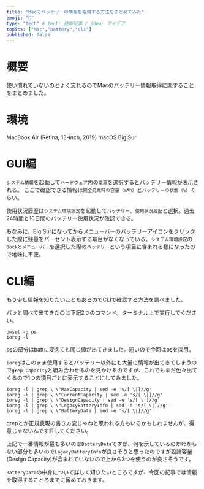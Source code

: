 ```yaml
---
title: "Macでバッテリーの情報を取得する方法をまとめてみた"
emoji: "🔋"
type: "tech" # tech: 技術記事 / idea: アイデア
topics: ["Mac","battery","cli"]
published: false
---
```


# 概要
使い慣れていないのとよく忘れるのでMacのバッテリー情報取得に関することをまとめました。

# 環境
MacBook Air (Retina, 13-inch, 2019)
macOS Big Sur

# GUI編
`システム情報`を起動して`ハードウェア`内の`電源`を選択するとバッテリー情報が表示される。
ここで確認できる情報は`完全充電時の容量（mAh）`と`バッテリーの状態（%）`くらい。

使用状況履歴は`システム環境設定`を起動して`バッテリー`、`使用状況履歴`と選択。過去24時間と10日間のバッテリー使用状況が確認できる。

ちなみに、Big Surになってからメニューバーのバッテリーアイコンをクリックした際に残量をパーセント表示する項目がなくなっている。`システム環境設定`の`Dockとメニューバー`を選択した際の`バッテリー`という項目に含まれる様になったので地味に不便。

# CLI編
もう少し情報を知りたいこともあるのでCLIで確認する方法を調べました。

パッと調べて出てきたのは下記2つのコマンド。ターミナル上で実行してください。
```
pmset -g ps
ioreg -l
```
psの部分はbattに変えても同じ値が出てきました。短いので今回はpsを採用。

`ioreg`はこのまま使用するとバッテリー以外にも大量に情報が出てきてしまうので`grep Capacity`と組み合わせるのを見かけるのですが、これでもまだ色々出てくるので1つの項目ごとに表示することにしてみました。
```
ioreg -l | grep \ \"MaxCapacity | sed -e 's/[ \|]//g'
ioreg -l | grep \ \"CurrentCapacity | sed -e 's/[ \|]//g'
ioreg -l | grep \ \"DesignCapacity | sed -e 's/[ \|]//g'
ioreg -l | grep \ \"LegacyBatteryInfo | sed -e 's/[ \|]//g'
ioreg -l | grep \ \"BatteryData | sed -e 's/[ \|]//g'
```
grepとか正規表現の書き方変じゃねと思われる方もいるかもしれませんが、得意じゃないんです許してください。

上記で一番情報が最も多いのは`BatteryData`ですが、何を示しているのかわからない部分も多いので`LagacyBatteryInfo`が良さそうと思ったのですが設計容量(Design Capacity)が含まれていないので上から3つを使うのが良さそうです。

`BatteryData`の中身について詳しく知りたいところですが、今回の記事では情報を取得することろまでに留めておきます。
